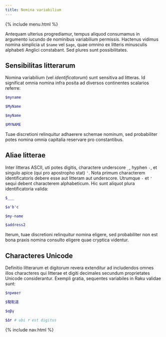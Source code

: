 ```yaml
---
title: Nomina variabilium
---
```


{% include menu.html %}

Antequam ulterius progrediamur, tempus aliquod consumamus in argumento iucundo de nominibus variabilium permissis. Hactenus vidimus nomina simplicia ut `$name` vel `$age`, quae omnino ex litteris minusculis alphabeti Anglici constabant. Sed plures sunt possibilitates.

## Sensibilitas litterarum

Nomina variabilium (vel _identificatorum_) sunt sensitiva ad litteras. Id significat omnia nomina infra posita ad diversos continentes scalarios referre:

```raku
$myname

$MyName

$myName

$MYNAME
```

Tuae discretioni relinquitur adhaerere schemae nominum, sed probabiliter potes nomina omnia capitalia reservare pro constantibus.

## Aliae litterae

Inter litteras ASCII, uti potes digitis, charactere underscore `_`, hyphen `-`, et singulo apice (qui pro apostropho stat) `'`. Nota primum characterem identificatoris debere esse aut litteram aut underscore. Utrumque `-` et `'` sequi debent characterem alphabeticum. Hic sunt aliquot plura identificatoria valida:

```raku
$___

$a'b'c

$my-name

$address2
```

Iterum, tuae discretioni relinquitur nomina eligere, sed probabiliter non est bona praxis nomina consulto eligere quae cryptica videntur.

## Characteres Unicode

Definitio litterarum et digitorum revera extenditur ad includendos omnes illos characteres qui litterae et digiti decimales secundum proprietates Unicode considerantur. Exempli gratia, sequentes variabiles in Raku validae sunt:

```raku
$привет

$駱駝道

$αβγ

$Δ۲ # ubi ۲ est digitus
```

{% include nav.html %}